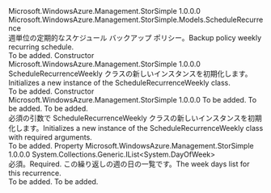 <Type Name="ScheduleRecurrenceWeekly" FullName="Microsoft.WindowsAzure.Management.StorSimple.Models.ScheduleRecurrenceWeekly">
  <TypeSignature Language="C#" Value="public class ScheduleRecurrenceWeekly : Microsoft.WindowsAzure.Management.StorSimple.Models.ScheduleRecurrence" />
  <TypeSignature Language="ILAsm" Value=".class public auto ansi beforefieldinit ScheduleRecurrenceWeekly extends Microsoft.WindowsAzure.Management.StorSimple.Models.ScheduleRecurrence" />
  <TypeSignature Language="DocId" Value="T:Microsoft.WindowsAzure.Management.StorSimple.Models.ScheduleRecurrenceWeekly" />
  <TypeSignature Language="VB.NET" Value="Public Class ScheduleRecurrenceWeekly&#xA;Inherits ScheduleRecurrence" />
  <TypeSignature Language="F#" Value="type ScheduleRecurrenceWeekly = class&#xA;    inherit ScheduleRecurrence" />
  <AssemblyInfo>
    <AssemblyName>Microsoft.WindowsAzure.Management.StorSimple</AssemblyName>
    <AssemblyVersion>1.0.0.0</AssemblyVersion>
  </AssemblyInfo>
  <Base>
    <BaseTypeName>Microsoft.WindowsAzure.Management.StorSimple.Models.ScheduleRecurrence</BaseTypeName>
  </Base>
  <Interfaces />
  <Docs>
    <summary>
            <span data-ttu-id="5b44c-101">週単位の定期的なスケジュール バックアップ ポリシー。</span><span class="sxs-lookup"><span data-stu-id="5b44c-101">Backup policy weekly recurring schedule.</span></span>
            </summary>
    <remarks>To be added.</remarks>
  </Docs>
  <Members>
    <Member MemberName=".ctor">
      <MemberSignature Language="C#" Value="public ScheduleRecurrenceWeekly ();" />
      <MemberSignature Language="ILAsm" Value=".method public hidebysig specialname rtspecialname instance void .ctor() cil managed" />
      <MemberSignature Language="DocId" Value="M:Microsoft.WindowsAzure.Management.StorSimple.Models.ScheduleRecurrenceWeekly.#ctor" />
      <MemberSignature Language="VB.NET" Value="Public Sub New ()" />
      <MemberType>Constructor</MemberType>
      <AssemblyInfo>
        <AssemblyName>Microsoft.WindowsAzure.Management.StorSimple</AssemblyName>
        <AssemblyVersion>1.0.0.0</AssemblyVersion>
      </AssemblyInfo>
      <Parameters />
      <Docs>
        <summary>
            <span data-ttu-id="5b44c-102">ScheduleRecurrenceWeekly クラスの新しいインスタンスを初期化します。</span><span class="sxs-lookup"><span data-stu-id="5b44c-102">Initializes a new instance of the ScheduleRecurrenceWeekly class.</span></span>
            </summary>
        <remarks>To be added.</remarks>
      </Docs>
    </Member>
    <Member MemberName=".ctor">
      <MemberSignature Language="C#" Value="public ScheduleRecurrenceWeekly (System.Collections.Generic.List&lt;DayOfWeek&gt; weekDays, Microsoft.WindowsAzure.Management.StorSimple.Models.RecurrenceType recurrenceType, int recurrenceValue);" />
      <MemberSignature Language="ILAsm" Value=".method public hidebysig specialname rtspecialname instance void .ctor(class System.Collections.Generic.List`1&lt;valuetype System.DayOfWeek&gt; weekDays, valuetype Microsoft.WindowsAzure.Management.StorSimple.Models.RecurrenceType recurrenceType, int32 recurrenceValue) cil managed" />
      <MemberSignature Language="DocId" Value="M:Microsoft.WindowsAzure.Management.StorSimple.Models.ScheduleRecurrenceWeekly.#ctor(System.Collections.Generic.List{System.DayOfWeek},Microsoft.WindowsAzure.Management.StorSimple.Models.RecurrenceType,System.Int32)" />
      <MemberSignature Language="F#" Value="new Microsoft.WindowsAzure.Management.StorSimple.Models.ScheduleRecurrenceWeekly : System.Collections.Generic.List&lt;DayOfWeek&gt; * Microsoft.WindowsAzure.Management.StorSimple.Models.RecurrenceType * int -&gt; Microsoft.WindowsAzure.Management.StorSimple.Models.ScheduleRecurrenceWeekly" Usage="new Microsoft.WindowsAzure.Management.StorSimple.Models.ScheduleRecurrenceWeekly (weekDays, recurrenceType, recurrenceValue)" />
      <MemberType>Constructor</MemberType>
      <AssemblyInfo>
        <AssemblyName>Microsoft.WindowsAzure.Management.StorSimple</AssemblyName>
        <AssemblyVersion>1.0.0.0</AssemblyVersion>
      </AssemblyInfo>
      <Parameters>
        <Parameter Name="weekDays" Type="System.Collections.Generic.List&lt;System.DayOfWeek&gt;" />
        <Parameter Name="recurrenceType" Type="Microsoft.WindowsAzure.Management.StorSimple.Models.RecurrenceType" />
        <Parameter Name="recurrenceValue" Type="System.Int32" />
      </Parameters>
      <Docs>
        <param name="weekDays">To be added.</param>
        <param name="recurrenceType">To be added.</param>
        <param name="recurrenceValue">To be added.</param>
        <summary>
            <span data-ttu-id="5b44c-103">必須の引数で ScheduleRecurrenceWeekly クラスの新しいインスタンスを初期化します。</span><span class="sxs-lookup"><span data-stu-id="5b44c-103">Initializes a new instance of the ScheduleRecurrenceWeekly class with required arguments.</span></span>
            </summary>
        <remarks>To be added.</remarks>
      </Docs>
    </Member>
    <Member MemberName="WeekDays">
      <MemberSignature Language="C#" Value="public System.Collections.Generic.IList&lt;DayOfWeek&gt; WeekDays { get; set; }" />
      <MemberSignature Language="ILAsm" Value=".property instance class System.Collections.Generic.IList`1&lt;valuetype System.DayOfWeek&gt; WeekDays" />
      <MemberSignature Language="DocId" Value="P:Microsoft.WindowsAzure.Management.StorSimple.Models.ScheduleRecurrenceWeekly.WeekDays" />
      <MemberSignature Language="VB.NET" Value="Public Property WeekDays As IList(Of DayOfWeek)" />
      <MemberSignature Language="F#" Value="member this.WeekDays : System.Collections.Generic.IList&lt;DayOfWeek&gt; with get, set" Usage="Microsoft.WindowsAzure.Management.StorSimple.Models.ScheduleRecurrenceWeekly.WeekDays" />
      <MemberType>Property</MemberType>
      <AssemblyInfo>
        <AssemblyName>Microsoft.WindowsAzure.Management.StorSimple</AssemblyName>
        <AssemblyVersion>1.0.0.0</AssemblyVersion>
      </AssemblyInfo>
      <ReturnValue>
        <ReturnType>System.Collections.Generic.IList&lt;System.DayOfWeek&gt;</ReturnType>
      </ReturnValue>
      <Docs>
        <summary>
            <span data-ttu-id="5b44c-104">必須。</span><span class="sxs-lookup"><span data-stu-id="5b44c-104">Required.</span></span> <span data-ttu-id="5b44c-105">この繰り返しの週の日の一覧です。</span><span class="sxs-lookup"><span data-stu-id="5b44c-105">The week days list for this recurrence.</span></span>
            </summary>
        <value>To be added.</value>
        <remarks>To be added.</remarks>
      </Docs>
    </Member>
  </Members>
</Type>